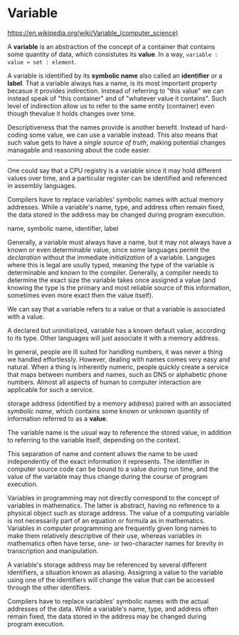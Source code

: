 # Variable

https://en.wikipedia.org/wiki/Variable_(computer_science)

A **variable** is an abstraction of the concept of a container that contains some quantity of data, which consistutes its **value**. 
In a way, `variable : value ≈ set : element`.

A variable is identified by its **symbolic name** also called an **identifier** or a **label**. That a variable always has a name, is its most important property becasue it provides indirection. Instead of referring to "this value" we can instead speak of "this container" and of "whatever value it contains". Such level of indirection allow us to refer to the same entity (container) even though thevalue it holds changes over time. 

Descriptiveness that the names provide is another benefit. Instead of hard-coding some value, we can use a variable instead. This also means that such value gets to have a *single source of truth*, making potential changes managable and reasoning about the code easier.


---


One could say that a CPU registry is a variable since it may hold different values over time, and a particular register can be identified and referenced in assembly languages.


Compilers have to replace variables' symbolic names with actual memory addresses. While a variable's name, type, and address often remain fixed, the data stored in the address may be changed during program execution.


name, symbolic name, identifier, label

Generally, a variable must always have a name, but it may not always have a known or even determinable value, since some languages permit the *declaration* without the immediate *initialization* of a variable. Languges where this is legal are usully typed, meaning the type of the variable is determinable and known to the compiler. Generally, a compiler needs to determine the exact size the variable takes once assigned a value (and knowing the type is the primary and most reliable source of this information, sometimes even more exact then the value itself).

We can say that a variable refers to a value or that a variable is associated with a value.

A declared but uninitialized, variable has a known default value, according to its type. Other languages will just associate it with a memory address.

In general, people are ill suited for handling numbers, it was never a thing we handled effortlessly. However, dealing with names comes very easy and natural. When a thing is inherently numeric, people quickly create a service that maps between numbers and names, such as DNS or alphabetic phone numbers. Almost all aspects of human to computer interaction are applicable for such a service.


storage address (identified by a memory address) paired with an associated *symbolic name*, which contains some known or unknown quantity of information referred to as a **value**.

The variable name is the usual way to reference the stored value, in addition to referring to the variable itself, depending on the context.

This separation of name and content allows the name to be used independently of the exact information it represents. The identifier in computer source code can be bound to a value during run time, and the value of the variable may thus change during the course of program execution.

Variables in programming may not directly correspond to the concept of variables in mathematics. The latter is abstract, having no reference to a physical object such as storage address. The value of a computing variable is not necessarily part of an equation or formula as in mathematics. Variables in computer programming are frequently given long names to make them relatively descriptive of their use, whereas variables in mathematics often have terse, one- or two-character names for brevity in transcription and manipulation.

A variable's storage address may be referenced by several different identifiers, a situation known as aliasing. Assigning a value to the variable using one of the identifiers will change the value that can be accessed through the other identifiers.

Compilers have to replace variables' symbolic names with the actual addresses of the data. While a variable's name, type, and address often remain fixed, the data stored in the address may be changed during program execution.
